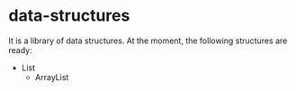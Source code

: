 # data-structures  
It is a library of data structures. At the moment, the following structures are ready:
* List 
    * ArrayList